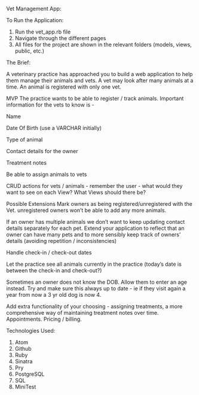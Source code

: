 Vet Management App:

To Run the Application:

1. Run the vet_app.rb file
2. Navigate through the different pages
3. All files for the project are shown in the relevant folders (models, views, public, etc.)


The Brief:

A veterinary practice has approached you to build a web application to help them manage their animals and vets. A vet may look after many animals at a time. An animal is registered with only one vet.

MVP
The practice wants to be able to register / track animals. Important information for the vets to know is -

  Name

  Date Of Birth (use a VARCHAR initially)

  Type of animal

  Contact details for the owner

  Treatment notes

  Be able to assign animals to vets

  CRUD actions for vets / animals - remember the user - what would they want to see on each View? What Views should there be?

Possible Extensions
  Mark owners as being registered/unregistered with the Vet. unregistered owners won’t be able to add any more animals.

  If an owner has multiple animals we don’t want to keep updating contact details separately for each pet. Extend your application to reflect that an owner can have many pets and to more sensibly keep track of owners’ details (avoiding repetition / inconsistencies)

  Handle check-in / check-out dates

  Let the practice see all animals currently in the practice (today’s date is between the check-in and check-out?)

  Sometimes an owner does not know the DOB. Allow them to enter an age instead. Try and make sure this always up to date - ie if they visit again a year from now a 3 yr old dog is now 4.

  Add extra functionality of your choosing - assigning treatments, a more comprehensive way of maintaining treatment notes over time. Appointments. Pricing / billing.


Technologies Used:

1. Atom
2. Github
3. Ruby
4. Sinatra
5. Pry
6. PostgreSQL
7. SQL
8. MiniTest

